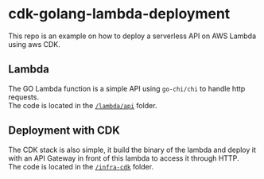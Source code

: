 # cdk-golang-lambda-deployment

This repo is an example on how to deploy a serverless API on AWS Lambda using aws CDK.

## Lambda
The GO Lambda function is a simple API using `go-chi/chi` to handle http requests.  
The code is located in the [`/lambda/api`](/lambda/api) folder.

## Deployment with CDK
The CDK stack is also simple, it build the binary of the lambda and deploy it with an API Gateway in front of this lambda to access it through HTTP.  
The code is located in the [`/infra-cdk`](/infra-cdk) folder.
